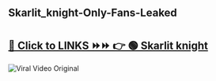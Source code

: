 
 ## Skarlit_knight-Only-Fans-Leaked

# <h2><a href="https://clipsfans.com/Skarlit_knight&ref=git">🔗 Click to LINKS ⏩⏩ 👉 🟢 Skarlit knight </a></h2>

<a href="https://clipsfans.com/Skarlit_knight&ref=git" rel="nofollow" data-target="animated-image.originalLink"><img src="https://i.ibb.co.com/xMMVF88/686577567.gif" alt="Viral Video Original" style="max-width: 100%; display: inline-block;" data-target="animated-image.originalImage"></a>
